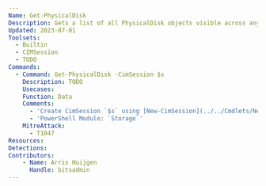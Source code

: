 ```yaml
---
Name: Get-PhysicalDisk
Description: Gets a list of all PhysicalDisk objects visible across any available Storage Management Providers, or optionally a filtered list
Updated: 2023-07-01
Toolsets:
  - Builtin
  - CIMSession
  - TODO
Commands:
  - Command: Get-PhysicalDisk -CimSession $s
    Description: TODO
    Usecases:
    Function: Data
    Comments:
      - 'Create CimSession `$s` using [New-CimSession](../../Cmdlets/New-CimSession/)'
      - 'PowerShell Module: `Storage`'
    MitreAttack:
      - T1047
Resources:
Detections:
Contributors:
    - Name: Arris Huijgen
      Handle: bitsadmin
---
```

